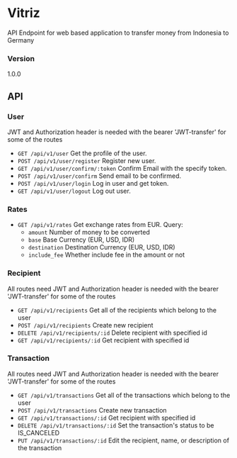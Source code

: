 # Vitriz

API Endpoint for web based application to transfer money from Indonesia to Germany

### Version
1.0.0

## API
### User
JWT and Authorization header is needed with the bearer 'JWT-transfer' for some of the routes
- `GET /api/v1/user` Get the profile of the user.
- `POST /api/v1/user/register` Register new user.
- `GET /api/v1/user/confirm/:token` Confirm Email with the  specify token.
- `POST /api/v1/user/confirm` Send email to be confirmed.
- `POST /api/v1/user/login` Log in user and get token.
- `GET /api/v1/user/logout` Log out user.

### Rates
- `GET /api/v1/rates` Get exchange rates from EUR.
Query: 
  - `amount` Number of money to be converted
  - `base` Base Currency (EUR, USD, IDR)
  - `destination` Destination Currency (EUR, USD, IDR)
  - `include_fee` Whether include fee in the amount or not

### Recipient
All routes need JWT and Authorization header is needed with the bearer 'JWT-transfer' for some of the routes
- `GET /api/v1/recipients` Get all of the recipients which belong to the user
- `POST /api/v1/recipients` Create new recipient
- `DELETE /api/v1/recipients/:id` Delete recipient with specified id
- `GET /api/v1/recipients/:id` Get recipient with specified id

### Transaction
All routes need JWT and Authorization header is needed with the bearer 'JWT-transfer' for some of the routes
- `GET /api/v1/transactions` Get all of the transactions which belong to the user
- `POST /api/v1/transactions` Create new transaction
- `GET /api/v1/transactions/:id` Get recipient with specified id
- `DELETE /api/v1/transactions/:id` Set the transaction's status to be IS_CANCELED
- `PUT /api/v1/transactions/:id` Edit the recipient, name, or description of the transaction